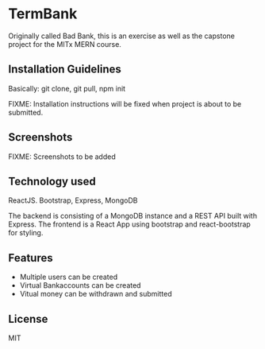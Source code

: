 # TermBank

Originally called Bad Bank, this is an exercise as well as the capstone project for the MITx MERN course.


## Installation Guidelines

Basically: git clone, git pull, npm init

FIXME: Installation instructions will be fixed when project is about to be submitted.

## Screenshots

FIXME: Screenshots to be added

## Technology used

ReactJS. Bootstrap, Express, MongoDB

The backend is consisting of a MongoDB instance and a REST API built with Express. The frontend is a React App using bootstrap and react-bootstrap for styling.

## Features

- Multiple users can be created
- Virtual Bankaccounts can be created
- Vitual money can be withdrawn and submitted

## License

MIT